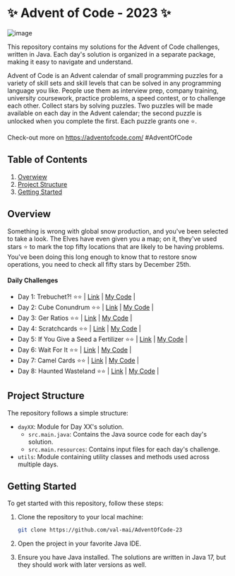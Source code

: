 # ✨ Advent of Code - 2023 ✨

![image](https://github.com/val-mai/AdventOfCode-23/assets/69992843/9de0f11c-f0f6-4410-a57b-8b8b93da9767)

This repository contains my solutions for the Advent of Code challenges, written in Java. Each day's solution is organized in a separate package, making it easy to navigate and understand.

Advent of Code is an Advent calendar of small programming puzzles for a variety of skill sets and skill levels that can be solved in any programming language you like. People use them as interview prep, company training, university coursework, practice problems, a speed contest, or to challenge each other.
Collect stars by solving puzzles. Two puzzles will be made available on each day in the Advent calendar; the second puzzle is unlocked when you complete the first.
Each puzzle grants one ⭐.

Check-out more on https://adventofcode.com/  #AdventOfCode

## Table of Contents

1. [Overwiew](#overview)
2. [Project Structure](#project-structure)
3. [Getting Started](#getting-started)

## Overview

Something is wrong with global snow production, and you've been selected to take a look. The Elves have even given you a map; on it, they've used stars ⭐ to mark the top fifty locations that are likely to be having problems. You've been doing this long enough to know that to restore snow operations, you need to check all fifty stars by December 25th.

#### Daily Challenges

- Day 1: Trebuchet?! ⭐⭐ | [Link](https://adventofcode.com/2023/day/1) | [My Code](day01/src/main/java/it/valmai/Trebuchet.java) |       
- Day 2: Cube Conundrum  ⭐⭐ | [Link](https://adventofcode.com/2023/day/2) | [My Code](day02/src/main/java/it/valmai/CubeConundrum.java) |         
- Day 3: Ger Ratios ⭐⭐ | [Link](https://adventofcode.com/2023/day/3) | [My Code](day03/src/main/java/it/valmai/GearRatios.java) |       
- Day 4: Scratchcards ⭐⭐ | [Link](https://adventofcode.com/2023/day/4) | [My Code](day04/src/main/java/it/valmai/Scratchcards.java) |         
- Day 5: If You Give a Seed a Fertilizer ⭐⭐ | [Link](https://adventofcode.com/2023/day/5) | [My Code](day05/src/main/java/it/valmai/IfYouGiveASeedAFertilizer.java) |       
- Day 6: Wait For It  ⭐⭐ | [Link](https://adventofcode.com/2023/day/6) | [My Code](day06/src/main/java/it/valmai/WaitForIt.java) |       
- Day 7: Camel Cards  ⭐⭐ | [Link](https://adventofcode.com/2023/day/7) | [My Code](day07/src/main/java/it/valmai/CamelCard.java) |  
- Day 8: Haunted Wasteland ⭐⭐ | [Link](https://adventofcode.com/2023/day/8) | [My Code](day08/src/main/java/it/valmai/) |  

## Project Structure

The repository follows a simple structure:

- `dayXX`: Module for Day XX's solution.
  - `src.main.java`: Contains the Java source code for each day's solution.
  - `src.main.resources`: Contains input files for each day's challenge.
- `utils`: Module containing utility classes and methods used across multiple days.

## Getting Started

To get started with this repository, follow these steps:

1. Clone the repository to your local machine:

   ```bash
   git clone https://github.com/val-mai/AdventOfCode-23

2. Open the project in your favorite Java IDE.
3. Ensure you have Java installed. The solutions are written in Java 17, but they should work with later versions as well.
